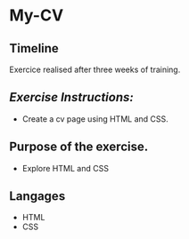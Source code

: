 # My-CV

## Timeline
Exercice realised after three weeks of training.

## _Exercise Instructions:_ 

* Create a cv page using HTML and CSS. 

## Purpose of the exercise. 

* Explore HTML and CSS
    
## Langages

* HTML 
* CSS

